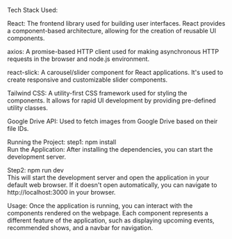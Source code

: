 Tech Stack Used:

React: The frontend library used for building user interfaces. React provides a component-based architecture, allowing for the creation of reusable UI components.

axios: A promise-based HTTP client used for making asynchronous HTTP requests in the browser and node.js environment.

react-slick: A carousel/slider component for React applications. It's used to create responsive and customizable slider components.

Tailwind CSS: A utility-first CSS framework used for styling the components. It allows for rapid UI development by providing pre-defined utility classes.

Google Drive API: Used to fetch images from Google Drive based on their file IDs.

Running the Project:
step1:
npm install  
Run the Application:
After installing the dependencies, you can start the development server.

Step2:
npm run dev   
This will start the development server and open the application in your default web browser. If it doesn't open automatically, you can navigate to http://localhost:3000 in your browser.

Usage:
Once the application is running, you can interact with the components rendered on the webpage. Each component represents a different feature of the application, such as displaying upcoming events, recommended shows, and a navbar for navigation.
